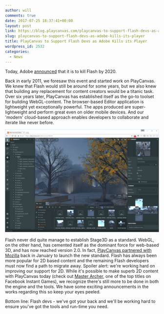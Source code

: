 ```yaml
---
author: will
comments: true
date: 2017-07-25 18:37:41+00:00
layout: post
link: https://blog.playcanvas.com/playcanvas-to-support-flash-devs-as-adobe-kills-its-player/
slug: playcanvas-to-support-flash-devs-as-adobe-kills-its-player
title: PlayCanvas to Support Flash Devs as Adobe Kills its Player
wordpress_id: 2532
categories:
  - News
---
```


Today, Adobe [announced](https://blog.adobe.com/en/publish/2017/07/25/adobe-flash-update) that it is to kill Flash by 2020.

Back in early 2011, we foresaw this event and started work on PlayCanvas. We knew that Flash would still be around for some years, but we also knew that building any replacement for content creators would be a titanic task. Over six years later, PlayCanvas has established itself as the go-to toolset for building WebGL-content. The browser-based Editor application is lightweight yet exceptionally powerful. The apps produced are super-lightweight and perform great even on older mobile devices. And our 'modern' cloud-based approach enables developers to collaborate and iterate like never before.

![](/assets/media/atf_editor-1024x684.png)

Flash never did quite manage to establish Stage3D as a standard. WebGL, on the other hand, has cemented itself as the dominant force for web-based 3D, and has now reached version 2.0. In fact, [PlayCanvas partnered with Mozilla](https://blog.playcanvas.com/mozilla-launches-webgl-2-with-playcanvas/) back in January to launch the new standard. Flash has always been more popular for 2D based content and the remaining Flash developers must now find a path to migrate away. Spoiler alert: we're working hard on improving our support for 2D. While it's possible to make superb 2D content with PlayCanvas today (check out [Master Archer](https://playcanv.as/p/JERg21J8/), one of the top titles on Facebook Instant Games), we recognize there's still more to be done in both the engine and the tools. We have some exciting announcements in the works regarding this so keep your eyes peeled.

Bottom line: Flash devs - we've got your back and we'll be working hard to ensure you've got the tools and run-time you need.
